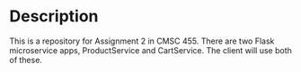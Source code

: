# Description
This is a repository for Assignment 2 in CMSC 455. 
There are two Flask microservice apps, ProductService and CartService. The client will use both of these.